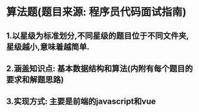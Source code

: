 # 算法题(题目来源: 程序员代码面试指南)
## 1.以星级为标准划分,不同星级的题目位于不同文件夹,星级越小,意味着越简单.
## 2.涵盖知识点: 基本数据结构和算法(内附有每个题目的要求和解题思路)
## 3.实现方式: 主要是前端的javascript和vue
